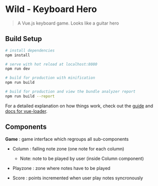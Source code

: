 # Wild - Keyboard Hero

> A Vue.js keyboard game. Looks like a guitar hero

## Build Setup

``` bash
# install dependencies
npm install

# serve with hot reload at localhost:8080
npm run dev

# build for production with minification
npm run build

# build for production and view the bundle analyzer report
npm run build --report
```

For a detailed explanation on how things work, check out the [guide](http://vuejs-templates.github.io/webpack/) and [docs for vue-loader](http://vuejs.github.io/vue-loader).

## Components

**Game** : game interface which regroups all sub-components
  * Column : falling note zone (one note for each column)
  
     * Note: note to be played by user (inside Column component)
  * Playzone : zone where notes have to be played
  * Score : points incremented when user play notes syncronously

